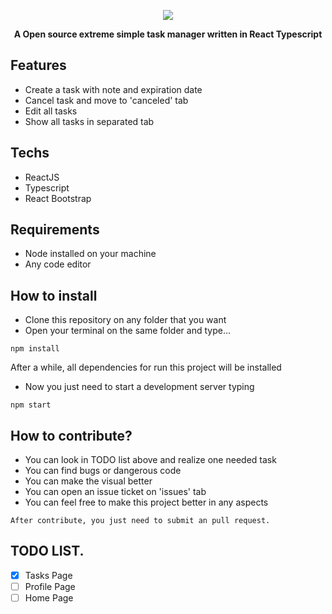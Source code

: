 <p align="center">
  <img src="https://i.imgur.com/aFwou9b.jpg" />
</p>

<p align="center"><b>A Open source extreme simple task manager written in React Typescript</b></p>

## Features
- Create a task with note and expiration date
- Cancel task and move to 'canceled' tab
- Edit all tasks
- Show all tasks in separated tab

## Techs
- ReactJS
- Typescript
- React Bootstrap

## Requirements
- Node installed on your machine
- Any code editor

## How to install
- Clone this repository on any folder that you want
- Open your terminal on the same folder and type...
```
npm install
```

After a while, all dependencies for run this project will be installed
- Now you just need to start a development server typing
```
npm start
```
## How to contribute?
- You can look in TODO list above and realize one needed task
- You can find bugs or dangerous code 
- You can make the visual better
- You can open an issue ticket on 'issues' tab
- You can feel free to make this project better in any aspects
```
After contribute, you just need to submit an pull request.
```
## TODO LIST.

- [x] Tasks Page
- [ ] Profile Page
- [ ] Home Page
